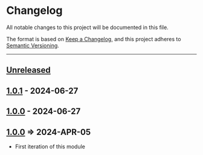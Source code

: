 # Changelog

All notable changes to this project will be documented in this file.

The format is based on [Keep a Changelog](https://keepachangelog.com/en/1.0.0/),
and this project adheres to [Semantic Versioning](https://semver.org/spec/v2.0.0.html).

* * *

## [Unreleased]

## [1.0.1] - 2024-06-27

## [1.0.0] - 2024-06-27

## [1.0.0] => 2024-APR-05

- First iteration of this module

[Unreleased]: https://github.com/ortus-boxlang/bx-image/compare/v1.0.1...HEAD

[1.0.1]: https://github.com/ortus-boxlang/bx-image/compare/v1.0.0...v1.0.1

[1.0.0]: https://github.com/ortus-boxlang/bx-image/compare/c673f34388fa8707a7811ce7789da0686e2f0bd5...v1.0.0
